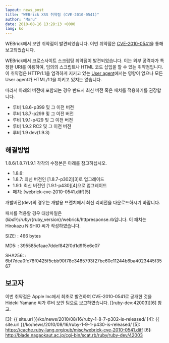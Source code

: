 ```yaml
---
layout: news_post
title: "WEBrick XSS 취약점 (CVE-2010-0541)"
author: "Moru"
date: 2010-08-16 13:28:13 +0000
lang: ko
---
```


WEBrick에서 보안 취약점이 발견되었습니다. 이번 취약점은 [CVE-2010-0541][1]을 통해 보고되었습니다.

WEBrick에서 크로스사이트 스크립팅 취약점이 발견되었습니다. 이는 외부 공격자가 특정한 URI를 이용하여, 임의의 스크립트나
HTML 코드 삽입을 할 수 있는 취약점입니다. 이 취약점은 HTTP/1.1을 엄격하게 지키고 있는 [User
agent][2]에서는 영향이 없으나 모든 User agent가 HTML/1.1을 지키고 있지는 않습니다.

따라서 아래의 버전에 포함되는 경우 반드시 최신 버전 혹은 패치를 적용하기를 권장합니다.

* 루비 1.8.6-p399 및 그 이전 버전
* 루비 1.8.7-p299 및 그 이전 버전
* 루비 1.9.1-p429 및 그 이전 버전
* 루비 1.9.2 RC2 및 그 이전 버전
* 루비 1.9 dev(1.9.3)

## 해결방법

1\.8.6/1.8.7/1.9.1 각각의 수정본은 아래를 참고하십시오.

* 1\.8.6:
* 1\.8.7: 최신 버전인 [1.8.7-p302][3]로 업그레이드
* 1\.9.1: 최신 버전인 [1.9.1-p430][4]으로 업그레이드
* 패치: [webrick-cve-2010-0541.diff][5]

개발버전(dev)의 경우는 개발용 브랜치에서 최신 리비전을 다운로드하시기 바랍니다.

패치를 적용할 경우 대상파일은
$(libdir)/ruby/$\{ruby\_version}/webrick/httpresponse.rb입니다. 이 패치는
Hirokazu NISHIO 씨가 작성하였습니다.

SIZE:
: 466 bytes

MD5:
: 395585e1aae7ddef842f0d1d9f5e6e07

SHA256:
: 6bf7dea0fc78f0425f5cbb90f78c3485793f27bc60c11244b6ba4023445f3567

## 보고자

이번 취약점은 Apple Inc에서 최초로 발견하여 CVE-2010-0541로 공개한 것을 Hideki Yamane 씨가 루비
보안 팀으로 보고하였습니다. [\[ruby-dev:42003\]][6] 참고.



[1]: http://cve.mitre.org/cgi-bin/cvename.cgi?name=CVE-2010-0541
[2]: http://en.wikipedia.org/wiki/User_agent
[3]: {{ site.url }}/ko/news/2010/08/16/ruby-1-8-7-p302-is-released/
[4]: {{ site.url }}/ko/news/2010/08/16/ruby-1-9-1-p430-is-released/
[5]: https://cache.ruby-lang.org/pub/misc/webrick-cve-2010-0541.diff
[6]: http://blade.nagaokaut.ac.jp/cgi-bin/scat.rb/ruby/ruby-dev/42003
